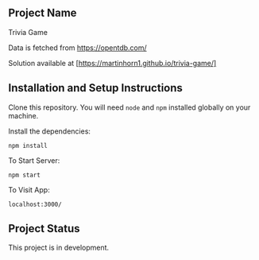 ## Project Name

Trivia Game

Data is fetched from https://opentdb.com/

Solution available at [https://martinhorn1.github.io/trivia-game/]

## Installation and Setup Instructions

Clone this repository. You will need `node` and `npm` installed globally on your machine.

Install the dependencies:

`npm install`

To Start Server:

`npm start`

To Visit App:

`localhost:3000/`

## Project Status

This project is in development.